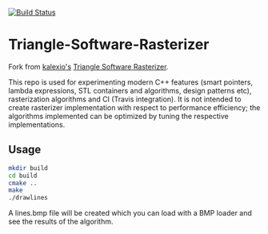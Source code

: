 [![Build Status](https://travis-ci.com/ilou89/Triangle-Software-Rasterizer.svg?branch=master)](https://travis-ci.com/ilou89/Triangle-Software-Rasterizer)

# Triangle-Software-Rasterizer

Fork from [kalexio's](https://github.com/kalexio) [Triangle Software Rasterizer](https://github.com/kalexio/Triangle-Software-Rasterizer). 

This repo is used for experimenting modern C++ features (smart pointers, lambda expressions, STL containers and algorithms, design patterns etc), rasterization algorithms and CI (Travis integration). 
It is not intended to create rasterizer implementation with respect to performance efficiency; the algorithms implemented can be optimized by tuning the respective implementations. 

## Usage
```bash
mkdir build
cd build
cmake ..
make
./drawlines
```

A lines.bmp file will be created which you can load with a BMP loader and see the results of the algorithm.
